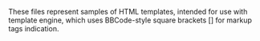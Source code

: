 
These files represent samples of HTML templates, intended for use with template engine, which uses BBCode-style square brackets [] for markup tags indication.
